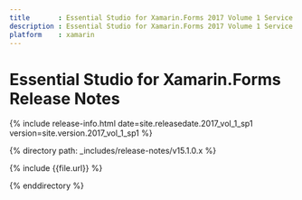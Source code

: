 ```yaml
---
title       : Essential Studio for Xamarin.Forms 2017 Volume 1 Service Pack 1 Release Notes
description : Essential Studio for Xamarin.Forms 2017 Volume 1 Service Pack 1 Release Notes
platform    : xamarin
---
```


# Essential Studio for Xamarin.Forms Release Notes

{% include release-info.html date=site.releasedate.2017_vol_1_sp1 version=site.version.2017_vol_1_sp1 %} 

{% directory path: _includes/release-notes/v15.1.0.x %}

{% include {{file.url}} %}

{% enddirectory %}
